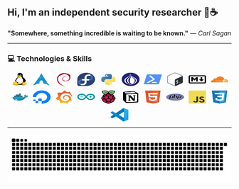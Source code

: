 ## Hi, I'm an independent security researcher 🐺☕
<!Title. -->

**"Somewhere, something incredible is waiting to be known."**
*— Carl Sagan*

---

### 💻 Technologies & Skills

<div style="display: flex; flex-wrap: wrap; gap: 10px; align-items: center; justify-content: center;">
  <img alt="Linux" height="30" width="40" src="https://raw.githubusercontent.com/devicons/devicon/master/icons/linux/linux-original.svg">
  <img alt="Arch Linux" height="30" width="40" src="https://raw.githubusercontent.com/devicons/devicon/master/icons/archlinux/archlinux-original.svg">
  <img alt="Debian" height="30" width="40" src="https://raw.githubusercontent.com/devicons/devicon/master/icons/debian/debian-original.svg">
  <img alt="Fedora" height="30" width="40" src="https://raw.githubusercontent.com/devicons/devicon/master/icons/fedora/fedora-original.svg">
  <img alt="Python" height="30" width="40" src="https://raw.githubusercontent.com/devicons/devicon/master/icons/python/python-original.svg">
  <img alt="Perl" height="30" width="40" src="https://raw.githubusercontent.com/devicons/devicon/master/icons/perl/perl-original.svg">
  <img alt="PowerShell" height="30" width="40" src="https://raw.githubusercontent.com/devicons/devicon/master/icons/powershell/powershell-original.svg">
  <img alt="Bash" height="30" width="40" src="https://raw.githubusercontent.com/devicons/devicon/master/icons/bash/bash-original.svg">
  <img alt="Markdown" height="30" width="40" src="https://raw.githubusercontent.com/devicons/devicon/master/icons/markdown/markdown-original.svg">
  <img alt="Cloudflare" height="30" width="40" src="https://raw.githubusercontent.com/devicons/devicon/master/icons/cloudflare/cloudflare-original.svg">
  <img alt="Docker" height="30" width="40" src="https://raw.githubusercontent.com/devicons/devicon/master/icons/docker/docker-original.svg">
  <img alt="DigitalOcean" height="30" width="40" src="https://raw.githubusercontent.com/devicons/devicon/master/icons/digitalocean/digitalocean-original.svg">
  <img alt="Grafana" height="30" width="40" src="https://raw.githubusercontent.com/devicons/devicon/master/icons/grafana/grafana-original.svg">
  <img alt="Arduino" height="30" width="40" src="https://raw.githubusercontent.com/devicons/devicon/master/icons/arduino/arduino-original.svg">
  <img alt="Raspberry Pi" height="30" width="40" src="https://raw.githubusercontent.com/devicons/devicon/master/icons/raspberrypi/raspberrypi-original.svg">
  <img alt="Notion" height="30" width="40" src="https://raw.githubusercontent.com/devicons/devicon/master/icons/notion/notion-original.svg">
  <img alt="html5" height="30" width="40" src="https://raw.githubusercontent.com/devicons/devicon/master/icons/html5/html5-original.svg">
  <img alt="php" height="30" width="40" src="https://raw.githubusercontent.com/devicons/devicon/master/icons/php/php-original.svg">
  <img alt="javascript" height="30" width="40" src="https://raw.githubusercontent.com/devicons/devicon/master/icons/javascript/javascript-original.svg">
  <img alt="css3" height="30" width="40" src="https://raw.githubusercontent.com/devicons/devicon/master/icons/css3/css3-original.svg">
  <img alt="vscode" height="30" width="40" src="https://raw.githubusercontent.com/devicons/devicon/master/icons/vscode/vscode-original.svg">
</div>

---

<picture>
  <source media="(prefers-color-scheme: dark)" srcset="https://raw.githubusercontent.com/L0g0rhythm/L0g0rhythm/output/github-contribution-grid-snake-dark.svg">
  <source media="(prefers-color-scheme: light)" srcset="https://raw.githubusercontent.com/L0g0rhythm/L0g0rhythm/output/github-contribution-grid-snake.svg">
  <img alt="github contribution grid snake animation" src="https://raw.githubusercontent.com/L0g0rhythm/L0g0rhythm/output/github-contribution-grid-snake.svg">
</picture>

